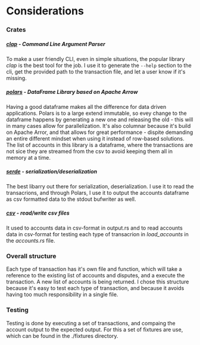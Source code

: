 # Considerations

### Crates

##### [clap](https://crates.io/crates/clap) - Command Line Argument Parser

To make a user friendly CLI, even in simple situations, the popular library _clap_ is the best tool for the job. I use it to generate the `--help` section to the cli, get the provided path to the transaction file, and let a user know if it's missing.

##### [polars](https://crates.io/crates/polars) - DataFrame Library based on Apache Arrow

Having a good dataframe makes all the difference for data driven applications. Polars is to a large extend immutable, so evey change to the dataframe happens by generating a new one and releasing the old - this will in many cases allow for parallelization. It's also columnar because it's build on Apache Arror, and that allows for great performance - dispite demanding an entire different mindset when using it instead of row-based solutions. The list of accounts in this library is a dataframe, where the transactions are not sice they are streamed from the csv to avoid keeping them all in memory at a time.

##### [serde](https://crates.io/crates/serde) - serialization/deserialization

The best libarry out there for serialization, deserialization. I use it to read the transacrions, and through Polars, I use it to output the accounts dataframe as csv formatted data to the stdout bufwriter as well.

##### [csv](https://crates.io/crates/csv) - read/write csv files

It used to accounts data in csv-format in output[]().rs and to read accounts data in csv-format for testing each type of transacrion in _load_accounts_ in the _accounts[]().rs_ file.

### Overall structure

Each type of transaction has it's own file and function, which will take a reference to the existing list of accounts and disputes, and a execute the transaction. A new list of accounts is being returned. I chose this structure because it's easy to test each type of transaction, and because it avoids having too much responsibility in a single file.

### Testing

Testing is done by executing a set of transactions, and compaing the account output to the expected output.
For this a set of fixtures are use, which can be found in the ./fixtures directory.
